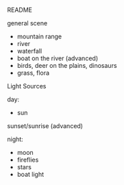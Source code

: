 README

general scene
* mountain range
* river
* waterfall
* boat on the river (advanced)
* birds, deer on the plains, dinosaurs
* grass, flora


Light Sources

day:
* sun

sunset/sunrise (advanced)

night:
* moon
* fireflies
* stars
* boat light